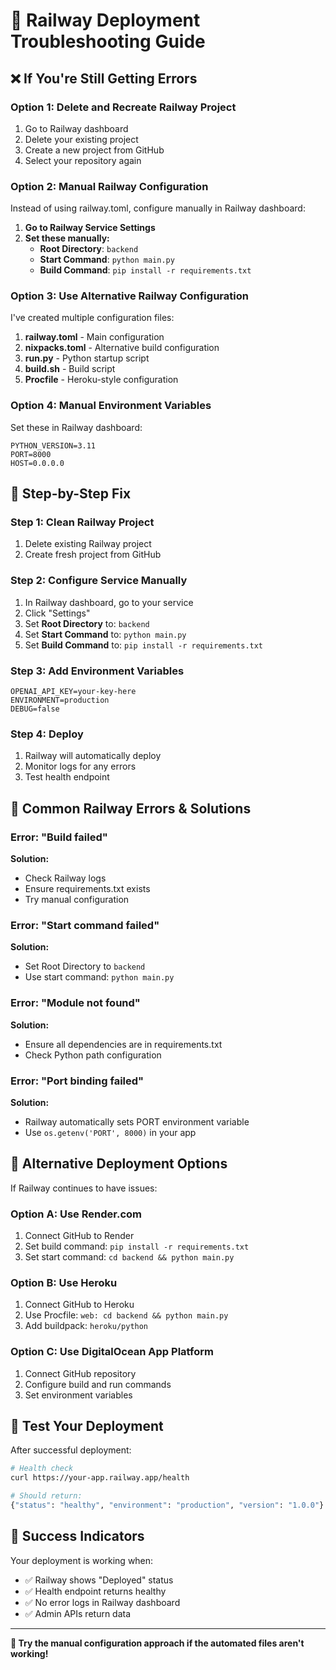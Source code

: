 # 🚨 Railway Deployment Troubleshooting Guide

## ❌ If You're Still Getting Errors

### Option 1: Delete and Recreate Railway Project
1. Go to Railway dashboard
2. Delete your existing project
3. Create a new project from GitHub
4. Select your repository again

### Option 2: Manual Railway Configuration
Instead of using railway.toml, configure manually in Railway dashboard:

1. **Go to Railway Service Settings**
2. **Set these manually:**
   - **Root Directory**: `backend`
   - **Start Command**: `python main.py`
   - **Build Command**: `pip install -r requirements.txt`

### Option 3: Use Alternative Railway Configuration

I've created multiple configuration files:

1. **railway.toml** - Main configuration
2. **nixpacks.toml** - Alternative build configuration
3. **run.py** - Python startup script
4. **build.sh** - Build script
5. **Procfile** - Heroku-style configuration

### Option 4: Manual Environment Variables
Set these in Railway dashboard:

```
PYTHON_VERSION=3.11
PORT=8000
HOST=0.0.0.0
```

## 🔧 Step-by-Step Fix

### Step 1: Clean Railway Project
1. Delete existing Railway project
2. Create fresh project from GitHub

### Step 2: Configure Service Manually
1. In Railway dashboard, go to your service
2. Click "Settings"
3. Set **Root Directory** to: `backend`
4. Set **Start Command** to: `python main.py`
5. Set **Build Command** to: `pip install -r requirements.txt`

### Step 3: Add Environment Variables
```
OPENAI_API_KEY=your-key-here
ENVIRONMENT=production
DEBUG=false
```

### Step 4: Deploy
1. Railway will automatically deploy
2. Monitor logs for any errors
3. Test health endpoint

## 🚨 Common Railway Errors & Solutions

### Error: "Build failed"
**Solution:**
- Check Railway logs
- Ensure requirements.txt exists
- Try manual configuration

### Error: "Start command failed"
**Solution:**
- Set Root Directory to `backend`
- Use start command: `python main.py`

### Error: "Module not found"
**Solution:**
- Ensure all dependencies are in requirements.txt
- Check Python path configuration

### Error: "Port binding failed"
**Solution:**
- Railway automatically sets PORT environment variable
- Use `os.getenv('PORT', 8000)` in your app

## 🎯 Alternative Deployment Options

If Railway continues to have issues:

### Option A: Use Render.com
1. Connect GitHub to Render
2. Set build command: `pip install -r requirements.txt`
3. Set start command: `cd backend && python main.py`

### Option B: Use Heroku
1. Connect GitHub to Heroku
2. Use Procfile: `web: cd backend && python main.py`
3. Add buildpack: `heroku/python`

### Option C: Use DigitalOcean App Platform
1. Connect GitHub repository
2. Configure build and run commands
3. Set environment variables

## 📱 Test Your Deployment

After successful deployment:

```bash
# Health check
curl https://your-app.railway.app/health

# Should return:
{"status": "healthy", "environment": "production", "version": "1.0.0"}
```

## 🎉 Success Indicators

Your deployment is working when:
- ✅ Railway shows "Deployed" status
- ✅ Health endpoint returns healthy
- ✅ No error logs in Railway dashboard
- ✅ Admin APIs return data

---

**🔧 Try the manual configuration approach if the automated files aren't working!**
